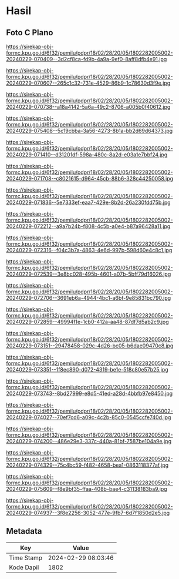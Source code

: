# Hasil

## Foto C Plano

https://sirekap-obj-formc.kpu.go.id/6f32/pemilu/pdpr/18/02/28/20/05/1802282005002-20240229-070409--3d2cf8ca-fd9b-4a9a-9ef0-8aff8dfb4e91.jpg

https://sirekap-obj-formc.kpu.go.id/6f32/pemilu/pdpr/18/02/28/20/05/1802282005002-20240229-070607--265c1c32-731e-4529-86b9-1c78630d3f9e.jpg

https://sirekap-obj-formc.kpu.go.id/6f32/pemilu/pdpr/18/02/28/20/05/1802282005002-20240229-070738--a18a4142-5a6a-49c2-8706-a005b0f40612.jpg

https://sirekap-obj-formc.kpu.go.id/6f32/pemilu/pdpr/18/02/28/20/05/1802282005002-20240229-075408--5c19cbba-3a56-4273-8b1a-bb2d69d64373.jpg

https://sirekap-obj-formc.kpu.go.id/6f32/pemilu/pdpr/18/02/28/20/05/1802282005002-20240229-071410--d31201df-598a-480c-8a2d-e03a1e7bbf24.jpg

https://sirekap-obj-formc.kpu.go.id/6f32/pemilu/pdpr/18/02/28/20/05/1802282005002-20240229-071708--c8021615-d964-45cb-88b6-328c44250058.jpg

https://sirekap-obj-formc.kpu.go.id/6f32/pemilu/pdpr/18/02/28/20/05/1802282005002-20240229-071836--5e7333ef-eaa7-429e-8b2d-26a230fdd75b.jpg

https://sirekap-obj-formc.kpu.go.id/6f32/pemilu/pdpr/18/02/28/20/05/1802282005002-20240229-072212--a9a7b24b-f808-4c5b-a0e4-b87a96428a11.jpg

https://sirekap-obj-formc.kpu.go.id/6f32/pemilu/pdpr/18/02/28/20/05/1802282005002-20240229-072316--f04c3b7a-4863-4e6d-997b-598d60e4c8c1.jpg

https://sirekap-obj-formc.kpu.go.id/6f32/pemilu/pdpr/18/02/28/20/05/1802282005002-20240229-072539--3e8bc028-495b-4601-a07b-5bff79d16026.jpg

https://sirekap-obj-formc.kpu.go.id/6f32/pemilu/pdpr/18/02/28/20/05/1802282005002-20240229-072706--3691eb6a-4944-4bc1-a6bf-9e85831bc790.jpg

https://sirekap-obj-formc.kpu.go.id/6f32/pemilu/pdpr/18/02/28/20/05/1802282005002-20240229-072859--49994f1e-1cb0-412a-aa48-87df7d5ab2c9.jpg

https://sirekap-obj-formc.kpu.go.id/6f32/pemilu/pdpr/18/02/28/20/05/1802282005002-20240229-073151--29478458-029c-4d26-bc05-b6dae09470c8.jpg

https://sirekap-obj-formc.kpu.go.id/6f32/pemilu/pdpr/18/02/28/20/05/1802282005002-20240229-073351--1f8ec890-d072-4319-be1e-518c80e57b25.jpg

https://sirekap-obj-formc.kpu.go.id/6f32/pemilu/pdpr/18/02/28/20/05/1802282005002-20240229-073743--8bd27999-e8d5-41ed-a28d-4bbfb97e8450.jpg

https://sirekap-obj-formc.kpu.go.id/6f32/pemilu/pdpr/18/02/28/20/05/1802282005002-20240229-074027--70ef7cd6-a09c-4c2b-85c0-0545ccfe740d.jpg

https://sirekap-obj-formc.kpu.go.id/6f32/pemilu/pdpr/18/02/28/20/05/1802282005002-20240229-074200--486e29e3-337c-440a-81bf-7587be104a9e.jpg

https://sirekap-obj-formc.kpu.go.id/6f32/pemilu/pdpr/18/02/28/20/05/1802282005002-20240229-074329--75c4bc59-f482-4658-bea1-0863118377af.jpg

https://sirekap-obj-formc.kpu.go.id/6f32/pemilu/pdpr/18/02/28/20/05/1802282005002-20240229-075609--f8e9bf35-ffaa-408b-bae4-c31138183ba9.jpg

https://sirekap-obj-formc.kpu.go.id/6f32/pemilu/pdpr/18/02/28/20/05/1802282005002-20240229-074937--3f8e2256-3052-477e-9fb7-6d7f1850d2e5.jpg


## Metadata

| Key        | Value               |
| ---------- | ------------------- |
| Time Stamp | 2024-02-29 08:03:46 |
| Kode Dapil | 1802                |



